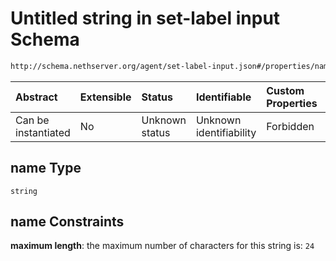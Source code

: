 # Untitled string in set-label input Schema

```txt
http://schema.nethserver.org/agent/set-label-input.json#/properties/name
```



| Abstract            | Extensible | Status         | Identifiable            | Custom Properties | Additional Properties | Access Restrictions | Defined In                                                                 |
| :------------------ | :--------- | :------------- | :---------------------- | :---------------- | :-------------------- | :------------------ | :------------------------------------------------------------------------- |
| Can be instantiated | No         | Unknown status | Unknown identifiability | Forbidden         | Allowed               | none                | [set-label-input.json*](agent/set-label-input.json "open original schema") |

## name Type

`string`

## name Constraints

**maximum length**: the maximum number of characters for this string is: `24`
